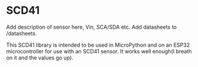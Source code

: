 # SCD41
Add description of sensor here, Vin, SCA/SDA etc.
Add datasheets to /datasheets.

This SCD41 library is intended to be used in MicroPython and on an ESP32 microcontroller for use with an SCD41 sensor. It works well enough(I breath on it and the values go up).